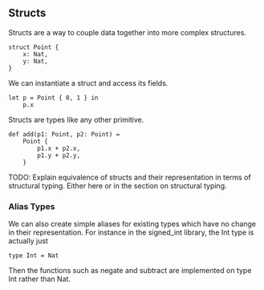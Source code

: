 ## Structs

Structs are a way to couple data together into more complex structures.

```
struct Point {
    x: Nat,
    y: Nat,
}
```

We can instantiate a struct and access its fields.

```
let p = Point { 0, 1 } in
    p.x
```

Structs are types like any other primitive.

```
def add(p1: Point, p2: Point) =
    Point {
        p1.x + p2.x,
        p1.y + p2.y,
    }
```

TODO: Explain equivalence of structs and their representation in terms of
structural typing. Either here or in the section on structural typing.

### Alias Types

We can also create simple aliases for existing types which have no change in
their representation. For instance in the signed_int library, the Int type is
actually just

```
type Int = Nat
```

Then the functions such as negate and subtract are implemented on type Int
rather than Nat.
